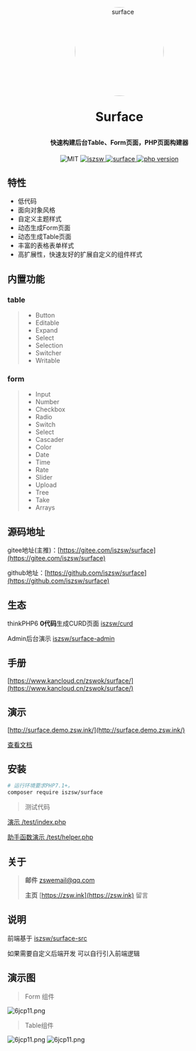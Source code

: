 <p align="center"><img src="https://z3.ax1x.com/2021/06/29/Rdtqde.png" alt="surface" width="200px" style="border-radius: 50%" /></p>
<h1 align="center" style="margin: 30px 0 30px; font-weight: bold;">
    Surface</h1>
<h4 align="center">快速构建后台Table、Form页面，PHP页面构建器</h4>
<p align="center">
    <img src="https://img.shields.io/badge/License-MIT-yellow.svg" alt="MIT" />
  <a href="https://github.com/iszsw">
    <img src="https://img.shields.io/badge/Author-iszsw-blue.svg" alt="iszsw" />
  </a>
  <a href="https://packagist.org/packages/iszsw/surface">
    <img src="https://img.shields.io/packagist/v/iszsw/surface.svg" alt="surface" />
  </a>
  <a href="https://packagist.org/packages/iszsw/surface">
    <img src="https://img.shields.io/packagist/php-v/iszsw/surface.svg" alt="php version" />
  </a>
</p>

## 特性

- 低代码
- 面向对象风格
- 自定义主题样式
- 动态生成Form页面
- 动态生成Table页面
- 丰富的表格表单样式
- 高扩展性，快速友好的扩展自定义的组件样式

## 内置功能
### table

>  - Button
>  - Editable
>  - Expand
>  - Select
>  - Selection
>  - Switcher
>  - Writable

### form

>  - Input
>  - Number
>  - Checkbox
>  - Radio
>  - Switch
>  - Select
>  - Cascader
>  - Color
>  - Date
>  - Time
>  - Rate
>  - Slider
>  - Upload
>  - Tree
>  - Take
>  - Arrays

## 源码地址

gitee地址(主推)：[https://gitee.com/iszsw/surface](https://gitee.com/iszsw/surface)

github地址：[https://github.com/iszsw/surface](https://github.com/iszsw/surface)

## 生态

thinkPHP6 **0代码**生成CURD页面 [iszsw/curd](https://gitee.com/iszsw/curd)

Admin后台演示 [iszsw/surface-admin](https://gitee.com/iszsw/surface-admin)

## 手册

[https://www.kancloud.cn/zswok/surface/](https://www.kancloud.cn/zswok/surface/)

## 演示

[http://surface.demo.zsw.ink/](http://surface.demo.zsw.ink/)

[查看文档](https://www.kancloud.cn/zswok/surface)

## 安装

```bash
# 运行环境要求PHP7.1+。
composer require iszsw/surface
```

 > 测试代码

[演示 /test/index.php](/test/index.php) 

[助手函数演示 /test/helper.php](/test/helper.php) 

## 关于

> **邮件** zswemail@qq.com
>
> **主页**  [https://zsw.ink](https://zsw.ink) 留言


## 说明

前端基于 [iszsw/surface-src](https://gitee.com/iszsw/surface-src) 

如果需要自定义后端开发 可以自行引入前端逻辑

## 演示图

> Form 组件

![6jcp11.png](https://z3.ax1x.com/2021/03/26/6jcp11.png)

> Table组件

![6jcp11.png](https://z3.ax1x.com/2021/03/26/6jcSpR.png)
![6jcp11.png](https://z3.ax1x.com/2021/03/26/6jc96x.png)
